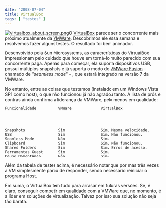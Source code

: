 ```yaml
---
date: "2008-07-04"
title: VirtualBox
tags: [ "testes" ]
---
```


[![virtualbox_about_screen.png](http://i.imgur.com/SmWJn1o.png)](http://en.wikipedia.org/wiki/VirtualBox)O [VirtualBox](http://www.virtualbox.org) parece ser o concorrente mais próximo atualmente da [VMWare](http://www.vmware.com). Descobrimos ele essa semana e resolvemos fazer alguns testes. O resultado foi bem animador.

Desenvolvido pela Sun Microsystems, as características do VirtualBox impressionam pelo cuidado que houve em torná-lo muito parecido com sua concorrente paga. Apenas para começar, ela suporta dispositivos USB, possui múltiplos snapshots e já suporta o modo do [VMWare Fusion](www.vmware.com/download/fusion) - chamado de _"seamless mode_" - , que estará integrado na versão 7 da VMWare.

No entanto, entre as coisas que testamos (instalado em um Windows Vista SP1 como host), o que não funcionou já não agradou tanto. A lista de prós e contras ainda confirma a liderança da VMWare, pelo menos em qualidade:



    
    Funcionalidade          VMWare             VirtualBox



    
    Snapshots               Sim                Sim. Mesma velocidade.
    USB                     Sim                Sim. Não funcionou.
    Seamless Mode           Não                Sim.
    Clipboard               Sim                Sim. Não funcionou.
    Shared Folders          Sim                Sim. Erros de acesso.
    Ferramentas Guest       Sim                Sim.
    Pause Momentâneo        Não                Sim.


Além da tabela de testes acima, é necessário notar que por mas três vezes a VM simplesmente parou de responder, sendo necessário reiniciar o programa Host.

Em suma, o VirtualBox tem tudo para arrasar em futuras versões. Se, é claro, conseguir competir em qualidade com a VMWare que, no momento, é a líder em soluções de virtualização. Talvez por isso sua solução não seja tão barata.
